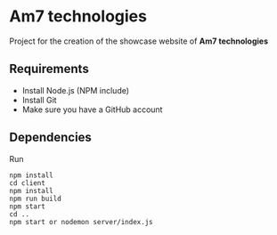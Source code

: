 # Am7 technologies 
Project for the creation of the showcase website of **Am7 technologies**

## Requirements
- Install Node.js (NPM include)
- Install Git
- Make sure you have a GitHub account

## Dependencies
Run

````
npm install 
cd client 
npm install
npm run build
npm start
cd ..
npm start or nodemon server/index.js
````